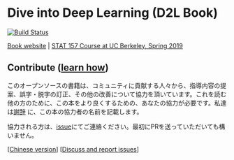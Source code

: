 # Dive into Deep Learning (D2L Book)

[![Build Status](https://ci.d2l.ai/job/d2l-ja/job/master/badge/icon)](http://ci.d2l.ai/job/d2l-ja/job/master/)

[Book website](http://en.d2l.ai/) | [STAT 157 Course at UC Berkeley, Spring 2019](https://courses.d2l.ai/berkeley-stat-157/index.html)


## Contribute ([learn how](https://d2l.ai/chapter_appendix/how-to-contribute.html))

このオープンソースの書籍は、コミュニティに貢献する人々から、指導内容の提案、誤字・脱字の訂正、その他の改善について協力を頂いています。これを読む他の方のために、この本をより良くするための、あなたの協力が必要です。私達は[謝辞](https://d2l.ai/chapter_preface/index.html#Acknowledgments) に、この本の協力者の名前を記載します。
<!--
この本が出版されたあかつきには、本のハードコピーを協力者に無料で提供します（ただし、現在は米国のみの予定。）
-->
協力される方は、[issue](https://github.com/harusametime/d2l-ja/issues)にてご連絡ください。最初にPRを送っていただいても構いません。


[[Chinese version](https://github.com/d2l-ai/d2l-zh)] [[Discuss and report issues](https://discuss.d2l.ai/)] 


